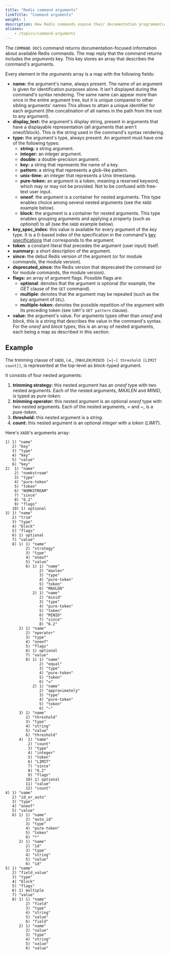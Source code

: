 ```yaml
---
title: "Redis command arguments"
linkTitle: "Command arguments"
weight: 1
description: How Redis commands expose their documentation programmatically
aliases:
    - /topics/command-arguments
---
```


The `COMMAND DOCS` command returns documentation-focused information about available Redis commands.
The map reply that the command returns includes the _arguments_ key.
This key stores an array that describes the command's arguments.

Every element in the _arguments_ array is a map with the following fields:

* **name:** the argument's name, always present.
  The name of an argument is given for identification purposes alone.
  It isn't displayed during the command's syntax rendering.
  The same name can appear more than once in the entire argument tree,
  but it is unique compared to other sibling arguments' names
  This allows to attain a unique identifier for each argument (the concatination
  of all names in the path from the root to any argument).
* **display_text:** the argument's display string, present in arguments that have a displayable representation (all arguments that aren't oneof/block).
  This is the string used in the command's syntax rendering.
* **type:** the argument's type, always present.
  An argument must have one of the following types:
  - **string:** a string argument.
  - **integer:** an integer argument.
  - **double:** a double-precision argument.
  - **key:** a string that represents the name of a key.
  - **pattern:** a string that represents a glob-like pattern.
  - **unix-time:** an integer that represents a Unix timestamp.
  - **pure-token:** an argument is a token, meaning a reserved keyword, which may or may not be provided. 
    Not to be confused with free-text user input.
  - **oneof**: the argument is a container for nested arguments.
    This type enables choice among several nested arguments (see the `XADD` example below).
  - **block:** the argument is a container for nested arguments.
    This type enables grouping arguments and applying a property (such as _optional_) to all (see the `XADD` example below).
* **key_spec_index:** this value is available for every argument of the _key_ type.
  It is a 0-based index of the specification in the command's [key specifications][tr] that corresponds to the argument.
* **token**: a constant literal that precedes the argument (user input) itself.
* **summary:** a short description of the argument.
* **since:** the debut Redis version of the argument (or for module commands, the module version).
* **deprecated_since:** the Redis version that deprecated the command (or for module commands, the module version).
* **flags:** an array of argument flags.
  Possible flags are:
  - **optional**: denotes that the argument is optional (for example, the _GET_ clause of the  `SET` command).
  - **multiple**: denotes that the argument may be repeated (such as the _key_ argument of `DEL`).
  - **multiple-token:** denotes the possible repetition of the argument with its preceding token (see `SORT`'s `GET pattern` clause).
* **value:** the argument's value.
  For arguments types other than _oneof_ and _block_, this is a string that describes the value in the command's syntax.
  For the _oneof_ and _block_ types, this is an array of nested arguments, each being a map as described in this section.

[tr]: /topics/key-specs

## Example

The trimming clause of `XADD`, i.e., `[MAXLEN|MINID [=|~] threshold [LIMIT count]]`, is represented at the top-level as _block_-typed argument.

It consists of four nested arguments:

1. **trimming strategy:** this nested argument has an _oneof_ type with two nested arguments.
  Each of the nested arguments, _MAXLEN_ and _MINID_, is typed as _pure-token_.
2. **trimming operator:** this nested argument is an optional _oneof_ type with two nested arguments.
  Each of the nested arguments, _=_ and _~_, is a _pure-token_.
3. **threshold:** this nested argument is a _string_.
4. **count:** this nested argument is an optional _integer_ with a _token_ (_LIMIT_).

Here's `XADD`'s arguments array:

```
1) 1) "name"
   2) "key"
   3) "type"
   4) "key"
   5) "value"
   6) "key"
2)  1) "name"
    2) "nomkstream"
    3) "type"
    4) "pure-token"
    5) "token"
    6) "NOMKSTREAM"
    7) "since"
    8) "6.2"
    9) "flags"
   10) 1) optional
3) 1) "name"
   2) "trim"
   3) "type"
   4) "block"
   5) "flags"
   6) 1) optional
   7) "value"
   8) 1) 1) "name"
         2) "strategy"
         3) "type"
         4) "oneof"
         5) "value"
         6) 1) 1) "name"
               2) "maxlen"
               3) "type"
               4) "pure-token"
               5) "token"
               6) "MAXLEN"
            2) 1) "name"
               2) "minid"
               3) "type"
               4) "pure-token"
               5) "token"
               6) "MINID"
               7) "since"
               8) "6.2"
      2) 1) "name"
         2) "operator"
         3) "type"
         4) "oneof"
         5) "flags"
         6) 1) optional
         7) "value"
         8) 1) 1) "name"
               2) "equal"
               3) "type"
               4) "pure-token"
               5) "token"
               6) "="
            2) 1) "name"
               2) "approximately"
               3) "type"
               4) "pure-token"
               5) "token"
               6) "~"
      3) 1) "name"
         2) "threshold"
         3) "type"
         4) "string"
         5) "value"
         6) "threshold"
      4)  1) "name"
          2) "count"
          3) "type"
          4) "integer"
          5) "token"
          6) "LIMIT"
          7) "since"
          8) "6.2"
          9) "flags"
         10) 1) optional
         11) "value"
         12) "count"
4) 1) "name"
   2) "id_or_auto"
   3) "type"
   4) "oneof"
   5) "value"
   6) 1) 1) "name"
         2) "auto_id"
         3) "type"
         4) "pure-token"
         5) "token"
         6) "*"
      2) 1) "name"
         2) "id"
         3) "type"
         4) "string"
         5) "value"
         6) "id"
5) 1) "name"
   2) "field_value"
   3) "type"
   4) "block"
   5) "flags"
   6) 1) multiple
   7) "value"
   8) 1) 1) "name"
         2) "field"
         3) "type"
         4) "string"
         5) "value"
         6) "field"
      2) 1) "name"
         2) "value"
         3) "type"
         4) "string"
         5) "value"
         6) "value"
```

